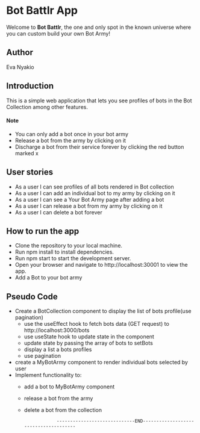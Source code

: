 # Bot Battlr App

Welcome to **Bot Battlr**, the one and only spot in the known universe where you can custom build your own Bot Army! 

## Author

Eva Nyakio

## Introduction

This is a simple web application that lets you see profiles of bots in the Bot Collection among other features. 
#### Note
* You can only add a bot once in your bot army
* Release a bot from  the army by clicking on it 
* Discharge a bot from their service forever by clicking the red button marked x

## User stories

* As a user I can see profiles of all bots rendered in Bot collection
* As a user I can add an individual bot to my army by clicking on it
* As a user I can see a Your Bot Army page after adding a bot
* As a user I can release a bot from my army by clicking on it
* As a user I can delete a bot forever

## How to run the app

* Clone the repository to your local machine.
* Run npm install to install dependencies.
* Run npm start to start the development server.
* Open your browser and navigate to http://localhost:30001 to view the app.
* Add a Bot to your bot army

## Pseudo Code

- Create a BotCollection component to display the list of bots profile(use pagination)
   * use the useEffect hook to fetch bots data     (GET request) to http://localhost:3000/bots 
   * use useState hook to update state in the component 
   * update state by passing the array of bots to setBots
   * display a list a bots profiles
   * use pagination
- create a MyBotArmy component to render individual bots selected by user
- Implement functionality to:
    * add a bot to MyBotArmy component 
    * release a bot from the army
    * delete a bot from the collection

                      -----------------------------END-------------------------------------- 

